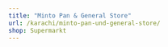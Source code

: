 ```yaml
---
title: "Minto Pan & General Store"
url: /karachi/minto-pan-und-general-store/
shop: Supermarkt
---
```

